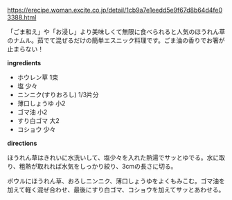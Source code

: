 
https://erecipe.woman.excite.co.jp/detail/1cb9a7e1eedd5e9f67d8b64d4fe03388.html

「ごま和え」や「お浸し」より美味しくて無限に食べられると人気のほうれん草のナムル。茹でて混ぜるだけの簡単エスニック料理です。ごま油の香りでお箸が止まらない！

**ingredients**

- ホウレン草            1束
- 塩                    少々
- ニンニク(すりおろし)  1/3片分
- 薄口しょうゆ          小2
- ゴマ油                小2
- すり白ゴマ            大2
- コショウ              少々

**directions**

ほうれん草はきれいに水洗いして、塩少々を入れた熱湯でサッとゆでる。水に取り、粗熱が取れれば水気をしっかり絞り、3cmの長さに切る。

ボウルにほうれん草、おろしニンニク、薄口しょうゆをよくもみこむ。ゴマ油を加えて軽く混ぜ合わせ、最後にすり白ゴマ、コショウを加えてサッとあわせる。
